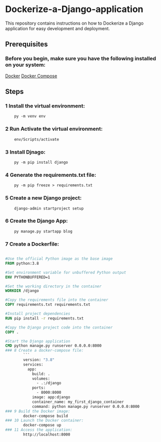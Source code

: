 # Dockerize-a-Django-application

This repository contains instructions on how to Dockerize a Django application for easy development and deployment.

## Prerequisites
### Before you begin, make sure you have the following installed on your system:
[Docker](https://docs.docker.com/get-docker/ "Docker")
[Docker Compose](https://docs.docker.com/compose/install/ "Docker Compose")
## Steps
### 1 Install the virtual environment:
        py -m venv env
### 2 Run Activate the virtual environment:
        env/Scripts/activate
### 3 Install Djnago:
        py -m pip install django
### 4 Generate the requirements.txt file:
        py -m pip freeze > requirements.txt
### 5 Create a new Django project:
        django-admin startproject setup
### 6 Create the Django App:
        py manage.py startapp blog
### 7 Create a Dockerfile:
```Dockerfile

#Use the official Python image as the base image
FROM python:3.8

#Set environment variable for unbuffered Python output
ENV PYTHONBUFFERED=1

#Set the working directory in the container
WORKDIR /django

#Copy the requirements file into the container
COPY requirements.txt requirements.txt

#Install project dependencies
RUN pip install -r requirements.txt

#Copy the Django project code into the container
COPY .

#Start the Django application
CMD python manage.py runserver 0.0.0.0:8000          
### 8 Create a docker-compose file:
        ```
        version: "3.8"
        services:
          app:
            build: .
            volumes:
              - .:/django
            ports:
              - 8000:8000
            image: app:django
            container_name: my_first_django_container
            command: python manage.py runserver 0.0.0.0:8000 
### 9 Build the Docker image:
        docker-compose build
### 10 Launch the Docker container:
        docker-compose up
### 11 Access the application:
        http://localhost:8000

